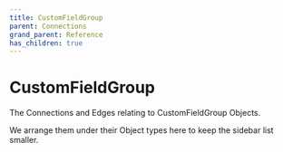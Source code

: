 ```yaml
---
title: CustomFieldGroup
parent: Connections
grand_parent: Reference
has_children: true
---
```


# CustomFieldGroup

The Connections and Edges relating to CustomFieldGroup Objects.

We arrange them under their Object types here to keep the sidebar list smaller.

